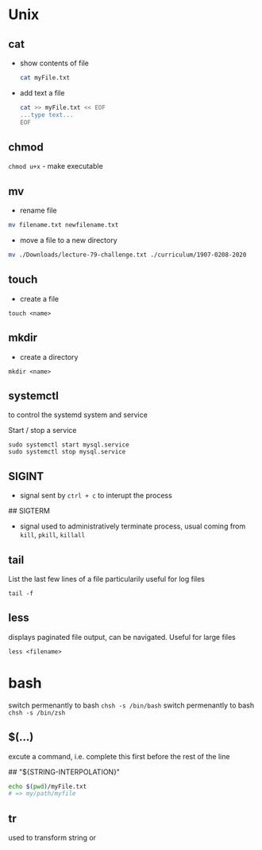 # Unix
## cat
* show contents of file 
  ```Bash
  cat myFile.txt
  ```
* add text a file
  ```Bash
  cat >> myFile.txt << EOF
  ...type text...
  EOF
  ```
## chmod
`chmod u+x` - make executable 
## mv
* rename file 
```Bash
mv filename.txt newfilename.txt
```
* move a file to a new directory
```Bash
mv ./Downloads/lecture-79-challenge.txt ./curriculum/1907-0208-2020
```

## touch 
* create a file
```
touch <name>
```

## mkdir
* create a directory 
```
mkdir <name>
```

## systemctl

 to control the systemd system and service
 
 Start / stop a service
```
sudo systemctl start mysql.service
sudo systemctl stop mysql.service
```
## SIGINT

* signal sent by `ctrl + c` to interupt the process

## SIGTERM
* signal used to administratively terminate process, usual coming from `kill`, `pkill`, `killall`

## tail
List the last few lines of a file particularily useful for log files
 
```
tail -f
```

## less
displays paginated file output, can be navigated. Useful for large files
```
less <filename>
```
# bash

switch permenantly to bash `chsh -s /bin/bash`
switch permenantly to bash `chsh -s /bin/zsh`

## $(...)
excute a command, i.e. complete this first before the rest of the line

## "${STRING-INTERPOLATION}"

```sh
echo $(pwd)/myFile.txt
# => my/path/myfile
```

## tr 
used to transform string or 